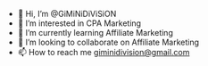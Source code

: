 - 👋 Hi, I’m @GiMiNiDiViSiON
- 👀 I’m interested in CPA Marketing
- 🌱 I’m currently learning Affiliate Marketing
- 💞️ I’m looking to collaborate on Affiliate Marketing
- 📫 How to reach me giminidivision@gmail.com

<!---
GiMiNiDiViSiON/GiMiNiDiViSiON is a ✨ special ✨ repository because its `README.md` (this file) appears on your GitHub profile.
You can click the Preview link to take a look at your changes.
--->
